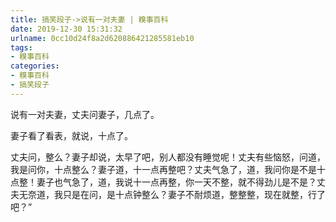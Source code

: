 ```yaml
---
title: 搞笑段子->说有一对夫妻 | 糗事百科
date: 2019-12-30 15:31:32
urlname: 0cc10d24f8a2d620886421285581eb10
tags: 
- 糗事百科
categories:
- 糗事百科
- 搞笑段子
---
```

说有一对夫妻，丈夫问妻子，几点了。

妻子看了看表，就说，十点了。

丈夫问，整么？妻子却说，太早了吧，别人都没有睡觉呢！丈夫有些恼怒，问道，我是问你，十点整么？妻子道，十一点再整吧？丈夫气急了，道，我问你是不是十点整！妻子也气急了，道，我说十一点再整，你一天不整，就不得劲儿是不是？丈夫无奈道，我只是在问，是十点钟整么？妻子不耐烦道，整整整，现在就整，行了吧？”


